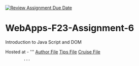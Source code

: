 [![Review Assignment Due Date](https://classroom.github.com/assets/deadline-readme-button-24ddc0f5d75046c5622901739e7c5dd533143b0c8e959d652212380cedb1ea36.svg)](https://classroom.github.com/a/b9NC0g7h)
# WebApps-F23-Assignment-6 
Introduction to Java Script and DOM 

Hosted at - '''
               [Author File](https://44-563-webapps-f23.github.io/44563-webapps-f23-assignment6-AmoghNalla/author.html)
               [Tips File](https://44-563-webapps-f23.github.io/44563-webapps-f23-assignment6-AmoghNalla/tips.html)
               [Cruise File](https://44-563-webapps-f23.github.io/44563-webapps-f23-assignment6-AmoghNalla/cruise.html)
           
            '''

